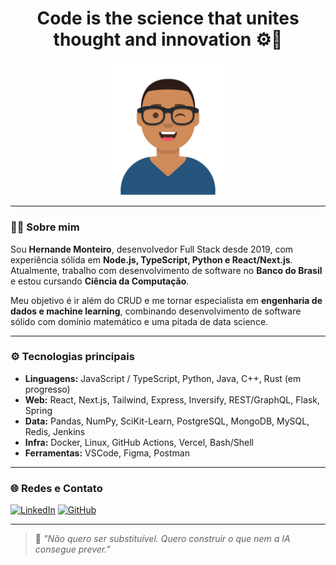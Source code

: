 <h1 align="center">Code is the science that unites thought and innovation ⚙️🚀</h1>

<p align="center">
  <img src="./Avatar-Maker.svg" width="200px" />
</p>

---

### 👨‍💻 Sobre mim

Sou **Hernande Monteiro**, desenvolvedor Full Stack desde 2019, com experiência sólida em **Node.js, TypeScript, Python e React/Next.js**. Atualmente, trabalho com desenvolvimento de software no **Banco do Brasil** e estou cursando **Ciência da Computação**.

Meu objetivo é ir além do CRUD e me tornar especialista em **engenharia de dados e machine learning**, combinando desenvolvimento de software sólido com domínio matemático e uma pitada de data science.

---

### ⚙️ Tecnologias principais

- **Linguagens:** JavaScript / TypeScript, Python, Java, C++, Rust (em progresso)
- **Web:** React, Next.js, Tailwind, Express, Inversify, REST/GraphQL, Flask, Spring
- **Data:** Pandas, NumPy, SciKit-Learn, PostgreSQL, MongoDB, MySQL, Redis, Jenkins
- **Infra:** Docker, Linux, GitHub Actions, Vercel, Bash/Shell
- **Ferramentas:** VSCode, Figma, Postman

---

### 🌐 Redes e Contato

[![LinkedIn](https://img.shields.io/badge/-LinkedIn-blue?style=for-the-badge&logo=linkedin)](https://www.linkedin.com/in/hernande-monteiro-bezerra-5a778b95/)
[![GitHub](https://img.shields.io/github/followers/hernandemonteiro?label=Follow&style=social)](https://github.com/hernandemonteiro)

---

> 🧠 *"Não quero ser substituível. Quero construir o que nem a IA consegue prever."*

